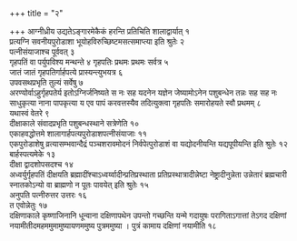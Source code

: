 +++
title = "२"

+++
आग्नीध्रीय उद्यतेऽङ्गारमेकैकं हरन्ति प्रतिचिति शालाद्वार्यात् १  
प्रत्यग्नि सवनीयपुरोडाशा भूयोहविरुच्छिष्टमसत्समाप्त्या इति श्रुतेः २  
पत्नीसंयाजाश्च पूर्ववत् ३  
गृहपतिं वा पर्युपविश्य मन्थन्ते ४ गृहपतिः प्रथमः प्रथमः सर्वत्र ५  
जातं जातं गृहपतिर्गार्हपत्ये प्रास्यन्त्युभयत्र ६  
उपवसथप्रभृति तुल्यं सर्वेषु ७  
अरण्योर्वाऽहुर्गृहपतेर्य इतोऽग्निर्जनिष्यते स नः सह यदनेन यज्ञेन जेष्यामोऽनेन पशुबन्धेन तन्नः सह सह नः साधुकृत्या नाना पापकृत्या य एव पापं करवत्तस्यैव तदित्युक्त्वा गृहपतिः समारोहयते स्वौ प्रथमम् ८  
यथास्वं वेतरे ९  
दीक्षाकाले संवादप्रभृति पशुबन्धस्थाने सत्रेणेति १०  
एकाहवद्धोत्तमे शालागार्हपत्यपुरोडाशपत्नीसंयाजाः ११  
एकपुरोडाशेषु व्रत्यासम्भवान्दैद्रं पञ्चशरावमोदनं निर्वपेत्पुरोडाशं वा यद्योदनीयन्ति यद्यपूपीयन्ति इति श्रुतेः १२  
बार्हस्पत्यमेके १३  
दीक्षा द्वादशोपसदश्च १४  
अध्वर्युर्गृहपतिं दीक्षयति ब्रह्मादींश्चाऽध्वर्य्वादीन्प्रतिप्रस्थाता प्रतिप्रस्थात्रादीन्नेष्टा नेष्ट्रादीनुन्नेता उन्नेतारं ब्रह्मचारी स्नातकोऽन्यो वा ब्राह्मणो न पूतः पावयेत् इति श्रुतेः १५  
अनुपति पत्नीरुत्तर उत्तरः १६  
त एवोन्नेतुः १७  
दक्षिणाकाले कृष्णाजिनानि धून्वाना दक्षिणापथेन उपन्तो गच्छन्ति यन्मे गदायुषः परागिताऽगात्तां तेऽगद दक्षिणां नयामीतीदमहममुमामुष्यायणममुष्य पुत्रममुष्या । पुत्रं कामाय दक्षिणां नयामीति १८  
